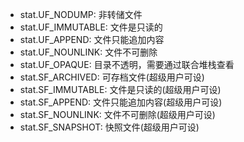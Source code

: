 - stat.UF_NODUMP: 非转储文件
- stat.UF_IMMUTABLE: 文件是只读的
- stat.UF_APPEND: 文件只能追加内容
- stat.UF_NOUNLINK: 文件不可删除
- stat.UF_OPAQUE: 目录不透明，需要通过联合堆栈查看
- stat.SF_ARCHIVED: 可存档文件(超级用户可设)
- stat.SF_IMMUTABLE: 文件是只读的(超级用户可设)
- stat.SF_APPEND: 文件只能追加内容(超级用户可设)
- stat.SF_NOUNLINK: 文件不可删除(超级用户可设)
- stat.SF_SNAPSHOT: 快照文件(超级用户可设)